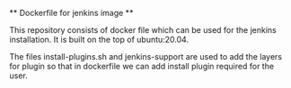 ** Dockerfile for jenkins image **

This repository consists of docker file which can be used for the jenkins installation. It is built on the top of ubuntu:20.04. 

The files install-plugins.sh and jenkins-support are used to add the layers for plugin so that in dockerfile we can add install plugin required for the user.
